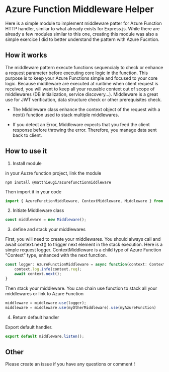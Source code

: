 # Azure Function Middleware Helper

Here is a simple module to implement middleware patter for Azure Function HTTP handler, similar to what already exists for Express.js.
While there are already a few modules similar to this one, creating this module was also a simple exercice I did to better understand the pattern with Azure Fucntion.

## How it works

The middleware pattern execute functions sequencialy to check or enhance a request parameter before executing core logic in the function. This purpose is to keep your Azure Functions simple and focused to your core logic.
Because middleware are executed at runtime when client request is received, you will want to keep all your reusable context out of scope of middlewares (DB initialization, service discovery...).
Middleware is a great use for JWT verification, data structure check or other prerequisites check. 

- The Middleware class enhance the context object of the request with a next() function used to stack multiple middlewares.

- If you detect an Error, Middleware expects that you feed the client response before throwing the error. Therefore, you manage data sent back to client.  

## How to use it 

1. Install module


in your Auzre function project, link the module

```console
npm install @matthieugi/azurefunctionmiddleware
```
Then import it in your code

```javascript
import { AzureFunctionMiddleware, ContextMiddleware, Middleware } from 'azurefunctionmiddleware';
```

2. Initiate Middleware class

```javascript
const middleware = new Middleware();
```

3. define and stack your middlewares

First, you will need to create your middlewares. You should always call and await context.next() to trigger next element in the stack execution. Here is a simple request logger. ContextMiddleware is a child type of Azure Function "Context" type, enhanced with the next function.


```javascript
const logger: AzureFunctionMiddleware = async function(context: ContextMiddleware) {
    context.log.info(context.req);
    await context.next();
}
```

Then stack your middleware. You can chain use function to stack all your middlewares or link to Azure Function

```javascript
middleware = middleware.use(logger);
middleware = middleware.use(myOtherMiddleware).use(myAzureFunction)
```

4. Return default handler 

Export default handler.

```javascript
export default middleware.listen();
```

## Other

Please create an issue if you have any questions or comment !
